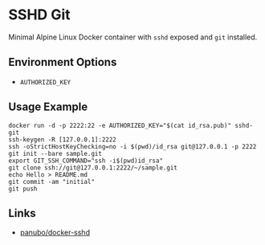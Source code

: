 # SSHD Git

Minimal Alpine Linux Docker container with `sshd` exposed and `git` installed.

## Environment Options

* `AUTHORIZED_KEY`

## Usage Example

```
docker run -d -p 2222:22 -e AUTHORIZED_KEY="$(cat id_rsa.pub)" sshd-git
ssh-keygen -R [127.0.0.1]:2222
ssh -oStrictHostKeyChecking=no -i $(pwd)/id_rsa git@127.0.0.1 -p 2222 git init --bare sample.git
export GIT_SSH_COMMAND="ssh -i$(pwd)id_rsa"
git clone ssh://git@127.0.0.1:2222/~/sample.git
echo Hello > README.md
git commit -am "initial"
git push
```

## Links

* [panubo/docker-sshd](https://github.com/panubo/docker-sshd)
